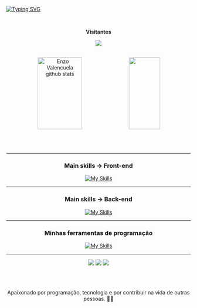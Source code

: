
[![Typing SVG](https://readme-typing-svg.herokuapp.com/?color=0f0000size=35&center=true&vCenter=true&width=1000&lines=Olá,+meu+nome+é+Enzo+Valençuela;Eu+sou+Desenvolvedor+FullStack;The+future+is+today;Seja+Bem+Vindo!+:%29)](https://git.io/typing-svg)<br>


<div align="center">
  <br>
  <p align="center">
    <b>Visitantes</b>
  </p>  
  <p align="center">
    <img align="center" src="https://profile-counter.glitch.me/{enzovalencuela}/count.svg" />
  </p> 
  <br>
</div>

<div align="center">  
  <img width="49%" height="195px" src="https://github-readme-stats.vercel.app/api?username=enzovalencuela&show_icons=true&count_private=true&hide_border=true&title_color=E8E5BC&icon_color=E8E5BC&text_color=c9d1d9&bg_color=0d1117" alt="Enzo Valencuela github stats" />
  <img width="41%" height="195px" src="https://github-readme-stats.vercel.app/api/top-langs/?username=enzovalencuela&layout=compact&hide_border=true&title_color=E8E5BC&text_color=E8E5BC&bg_color=0d1117" />
</div>

<br><br>

<hr>

<div align="center">
  <h3>Main skills → Front-end</h3>
  
  [![My Skills](https://skillicons.dev/icons?i=js,html,css)](https://skillicons.dev)
</div>

<hr>

<div align="center">
  <h3>Main skills → Back-end</h3>
 
  [![My Skills](https://skillicons.dev/icons?i=nodejs,mongodb,prisma,express)](https://skillicons.dev)
</div>

<hr>

<div align="center">
  <h3>Minhas ferramentas de programação</h3>

  [![My Skills](https://skillicons.dev/icons?i=postman,git,github,netlify,npm,vscode)](https://skillicons.dev)
</div>

  
<hr>
 
<div align="center"> 
  <a href="https://www.instagram.com/dev_enzo_valencuela" target="_blank"><img src="https://img.shields.io/badge/-Instagram-%23E4405F?style=for-the-badge&logo=instagram&logoColor=white" target="_blank"></a>
  <a href = "mailto:esilvavalencuela@gmail.com"><img src="https://img.shields.io/badge/-Gmail-%23333?style=for-the-badge&logo=gmail&logoColor=white" target="_blank"></a>
  <a href="https://www.linkedin.com/in/enzo-silva10" target="_blank"><img src="https://img.shields.io/badge/-LinkedIn-%230077B5?style=for-the-badge&logo=linkedin&logoColor=white" target="_blank"></a> 
  
</div>

<br><br>

<div align="center">
Apaixonado por programação, tecnologia e por contribuir na vida de outras pessoas. 👨‍💻
</div>

